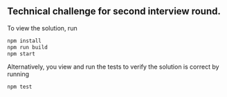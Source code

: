 ## Technical challenge for second interview round.

To view the solution, run  

```bash
npm install
npm run build
npm start
```

Alternatively, you view and run the tests to verify the solution is correct by running  

```bash
npm test
```